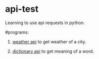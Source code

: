 # api-test
 Learning to use api requests in python.

#programs:

 1. [weather api](https://openweathermap.org/api) to get weather of a city.
 
 2. [dictionary api](https://dictionaryapi.dev/) to get meaning of a word.
